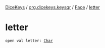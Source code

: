 [DiceKeys](../../index.md) / [org.dicekeys.keysqr](../index.md) / [Face](index.md) / [letter](./letter.md)

# letter

`open val letter: `[`Char`](https://kotlinlang.org/api/latest/jvm/stdlib/kotlin/-char/index.html)